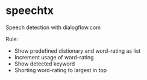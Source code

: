 # speechtx
Speech detection with dialogflow.com

Rule:
- Show predefined distionary and word-rating as list
- Increment usage of word-rating
- Show detected keyword
- Shorting word-rating to largest in top
